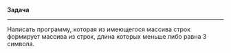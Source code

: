 **Задача**
_______________________________________________________________________________________________________

Написать программу, которая из имеющегося массива строк формирует массива из строк, длина которых меньше либо равна 3 символа.